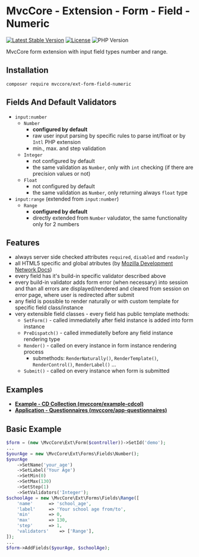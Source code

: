 # MvcCore - Extension - Form - Field - Numeric

[![Latest Stable Version](https://img.shields.io/badge/Stable-v4.3.1-brightgreen.svg?style=plastic)](https://github.com/mvccore/ext-form-field-numeric/releases)
[![License](https://img.shields.io/badge/Licence-BSD-brightgreen.svg?style=plastic)](https://mvccore.github.io/docs/mvccore/4.0.0/LICENCE.md)
![PHP Version](https://img.shields.io/badge/PHP->=5.4-brightgreen.svg?style=plastic)

MvcCore form extension with input field types number and range.

## Installation
```shell
composer require mvccore/ext-form-field-numeric
```

## Fields And Default Validators
- `input:number`
	- `Number`
		- **configured by default**
		- raw user input parsing by specific rules to parse int/float or by `Intl` PHP extension
		- min., max. and step validation
	- `Integer`
		- not configured by default
		- the same validation as `Number`, only with `int` checking (if there are precision values or not)
	- `Float`
		- not configured by default
		- the same validation as `Number`, only returning always `float` type
- `input:range` (extended from `input:number`)
	- `Range`
		- **configured by default**
		- directly extended from `Number` valudator, the same functionality only for 2 numbers

## Features
- always server side checked attributes `required`, `disabled` and `readonly`
- all HTML5 specific and global atributes (by [Mozilla Development Network Docs](https://developer.mozilla.org/en-US/docs/Web/HTML/Reference))
- every field has it's build-in specific validator described above
- every build-in validator adds form error (when necessary) into session
  and than all errors are displayed/rendered and cleared from session on error page, 
  where user is redirected after submit
- any field is possible to render naturally or with custom template for specific field class/instance
- very extensible field classes - every field has public template methods:
	- `SetForm()`		- called immediatelly after field instance is added into form instance
	- `PreDispatch()`	- called immediatelly before any field instance rendering type
	- `Render()`		- called on every instance in form instance rendering process
		- submethods: `RenderNaturally()`, `RenderTemplate()`, `RenderControl()`, `RenderLabel()` ...
	- `Submit()`		- called on every instance when form is submitted

## Examples
- [**Example - CD Collection (mvccore/example-cdcol)**](https://github.com/mvccore/example-cdcol)
- [**Application - Questionnaires (mvccore/app-questionnaires)**](https://github.com/mvccore/app-questionnaires)

## Basic Example

```php
$form = (new \MvcCore\Ext\Form($controller))->SetId('demo');
...
$yourAge = new \MvcCore\Ext\Forms\Fields\Number();
$yourAge
	->SetName('your_age')
	->SetLabel('Your Age')
	->SetMin(0)
	->SetMax(130)
	->SetStep(1)
	->SetValidators('Integer');
$schoolAge = new \MvcCore\Ext\Forms\Fields\Range([
	'name'		=> 'school_age',
	'label'		=> 'Your school age from/to',
	'min'		=> 0,
	'max'		=> 130,
	'step'		=> 1,
	'validators'	=> ['Range'],
]);
...
$form->AddFields($yourAge, $schoolAge);
```

